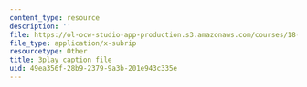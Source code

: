 ```yaml
---
content_type: resource
description: ''
file: https://ol-ocw-studio-app-production.s3.amazonaws.com/courses/18-01sc-single-variable-calculus-fall-2010/49ea356f28b923799a3b201e943c335e_Bv9kVDcj7yo.srt
file_type: application/x-subrip
resourcetype: Other
title: 3play caption file
uid: 49ea356f-28b9-2379-9a3b-201e943c335e
---
```

